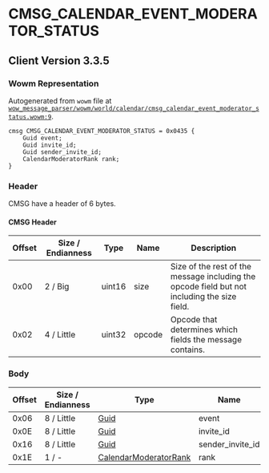 # CMSG_CALENDAR_EVENT_MODERATOR_STATUS

## Client Version 3.3.5

### Wowm Representation

Autogenerated from `wowm` file at [`wow_message_parser/wowm/world/calendar/cmsg_calendar_event_moderator_status.wowm:9`](https://github.com/gtker/wow_messages/tree/main/wow_message_parser/wowm/world/calendar/cmsg_calendar_event_moderator_status.wowm#L9).
```rust,ignore
cmsg CMSG_CALENDAR_EVENT_MODERATOR_STATUS = 0x0435 {
    Guid event;
    Guid invite_id;
    Guid sender_invite_id;
    CalendarModeratorRank rank;
}
```
### Header

CMSG have a header of 6 bytes.

#### CMSG Header

| Offset | Size / Endianness | Type   | Name   | Description |
| ------ | ----------------- | ------ | ------ | ----------- |
| 0x00   | 2 / Big           | uint16 | size   | Size of the rest of the message including the opcode field but not including the size field.|
| 0x02   | 4 / Little        | uint32 | opcode | Opcode that determines which fields the message contains.|

### Body

| Offset | Size / Endianness | Type | Name | Comment |
| ------ | ----------------- | ---- | ---- | ------- |
| 0x06 | 8 / Little | [Guid](../types/packed-guid.md) | event |  |
| 0x0E | 8 / Little | [Guid](../types/packed-guid.md) | invite_id |  |
| 0x16 | 8 / Little | [Guid](../types/packed-guid.md) | sender_invite_id |  |
| 0x1E | 1 / - | [CalendarModeratorRank](calendarmoderatorrank.md) | rank |  |


